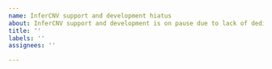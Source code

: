 ```yaml
---
name: InferCNV support and development hiatus
about: InferCNV support and development is on pause due to lack of dedicated resources available. 
title: ''
labels: ''
assignees: ''

---
```



